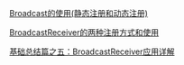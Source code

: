 [Broadcast的使用(静态注册和动态注册)](https://blog.csdn.net/q908555281/article/details/48541939)

[BroadcastReceiver的两种注册方式和使用](https://www.cnblogs.com/genggeng/p/6760513.html)


[基础总结篇之五：BroadcastReceiver应用详解](https://blog.csdn.net/liuhe688/article/details/6955668)
